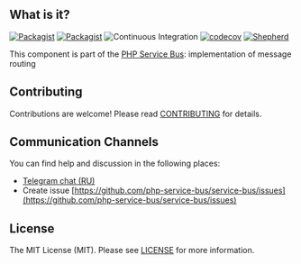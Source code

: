 ## What is it?

[![Packagist](https://img.shields.io/packagist/v/php-service-bus/messages-router.svg)](https://packagist.org/packages/php-service-bus/messages-router)
[![Packagist](https://img.shields.io/packagist/dt/php-service-bus/messages-router.svg)](https://packagist.org/packages/php-service-bus/messages-router)
![Continuous Integration](https://github.com/php-service-bus/messages-router/workflows/Continuous%20Integration/badge.svg)
[![codecov](https://codecov.io/gh/php-service-bus/messages-router/branch/v5.0/graph/badge.svg?token=0bKwdiuo0S)](https://codecov.io/gh/php-service-bus/messages-router)
[![Shepherd](https://shepherd.dev/github/php-service-bus/messages-router/coverage.svg)](https://shepherd.dev/github/php-service-bus/messages-router)

This component is part of the [PHP Service Bus](https://github.com/php-service-bus/service-bus): implementation of message routing

## Contributing
Contributions are welcome! Please read [CONTRIBUTING](.github/CONTRIBUTING.md) for details.

## Communication Channels
You can find help and discussion in the following places:
* [Telegram chat (RU)](https://t.me/php_service_bus)
* Create issue [https://github.com/php-service-bus/service-bus/issues](https://github.com/php-service-bus/service-bus/issues)

## License

The MIT License (MIT). Please see [LICENSE](LICENSE.md) for more information.
